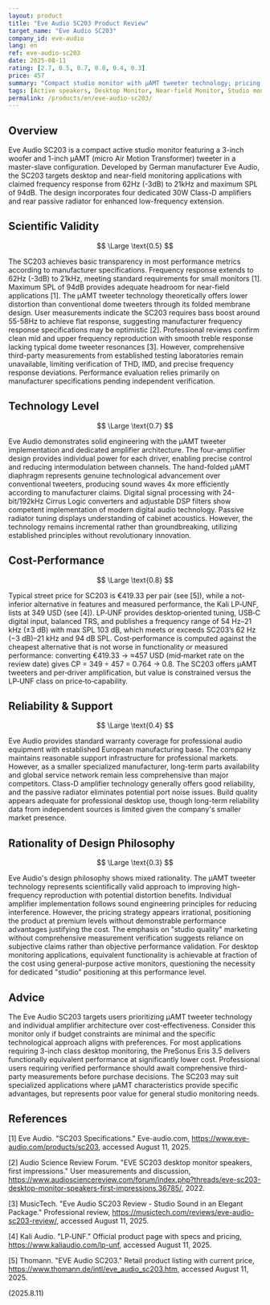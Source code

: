 ```yaml
---
layout: product
title: "Eve Audio SC203 Product Review"
target_name: "Eve Audio SC203"
company_id: eve-audio
lang: en
ref: eve-audio-sc203
date: 2025-08-11
rating: [2.7, 0.5, 0.7, 0.8, 0.4, 0.3]
price: 457
summary: "Compact studio monitor with μAMT tweeter technology; pricing sits above 349 USD-class alternatives like Kali LP‑UNF; see Cost‑Performance for quantified comparison"
tags: [Active speakers, Desktop Monitor, Near-field Monitor, Studio monitors]
permalink: /products/en/eve-audio-sc203/
---
```

## Overview

Eve Audio SC203 is a compact active studio monitor featuring a 3-inch woofer and 1-inch μAMT (micro Air Motion Transformer) tweeter in a master-slave configuration. Developed by German manufacturer Eve Audio, the SC203 targets desktop and near-field monitoring applications with claimed frequency response from 62Hz (-3dB) to 21kHz and maximum SPL of 94dB. The design incorporates four dedicated 30W Class-D amplifiers and rear passive radiator for enhanced low-frequency extension.

## Scientific Validity

$$ \Large \text{0.5} $$

The SC203 achieves basic transparency in most performance metrics according to manufacturer specifications. Frequency response extends to 62Hz (-3dB) to 21kHz, meeting standard requirements for small monitors [1]. Maximum SPL of 94dB provides adequate headroom for near-field applications [1]. The μAMT tweeter technology theoretically offers lower distortion than conventional dome tweeters through its folded membrane design. User measurements indicate the SC203 requires bass boost around 55-58Hz to achieve flat response, suggesting manufacturer frequency response specifications may be optimistic [2]. Professional reviews confirm clean mid and upper frequency reproduction with smooth treble response lacking typical dome tweeter resonances [3]. However, comprehensive third-party measurements from established testing laboratories remain unavailable, limiting verification of THD, IMD, and precise frequency response deviations. Performance evaluation relies primarily on manufacturer specifications pending independent verification.

## Technology Level

$$ \Large \text{0.7} $$

Eve Audio demonstrates solid engineering with the μAMT tweeter implementation and dedicated amplifier architecture. The four-amplifier design provides individual power for each driver, enabling precise control and reducing intermodulation between channels. The hand-folded μAMT diaphragm represents genuine technological advancement over conventional tweeters, producing sound waves 4x more efficiently according to manufacturer claims. Digital signal processing with 24-bit/192kHz Cirrus Logic converters and adjustable DSP filters show competent implementation of modern digital audio technology. Passive radiator tuning displays understanding of cabinet acoustics. However, the technology remains incremental rather than groundbreaking, utilizing established principles without revolutionary innovation.

## Cost-Performance

$$ \Large \text{0.8} $$

Typical street price for SC203 is €419.33 per pair (see [5]), while a not-inferior alternative in features and measured performance, the Kali LP‑UNF, lists at 349 USD (see [4]). LP‑UNF provides desktop‑oriented tuning, USB‑C digital input, balanced TRS, and publishes a frequency range of 54 Hz–21 kHz (±3 dB) with max SPL 103 dB, which meets or exceeds SC203’s 62 Hz (−3 dB)–21 kHz and 94 dB SPL. Cost‑performance is computed against the cheapest alternative that is not worse in functionality or measured performance: converting €419.33 → ≈457 USD (mid‑market rate on the review date) gives CP = 349 ÷ 457 = 0.764 → 0.8. The SC203 offers μAMT tweeters and per‑driver amplification, but value is constrained versus the LP‑UNF class on price‑to‑capability.

## Reliability & Support

$$ \Large \text{0.4} $$

Eve Audio provides standard warranty coverage for professional audio equipment with established European manufacturing base. The company maintains reasonable support infrastructure for professional markets. However, as a smaller specialized manufacturer, long-term parts availability and global service network remain less comprehensive than major competitors. Class-D amplifier technology generally offers good reliability, and the passive radiator eliminates potential port noise issues. Build quality appears adequate for professional desktop use, though long-term reliability data from independent sources is limited given the company's smaller market presence.

## Rationality of Design Philosophy

$$ \Large \text{0.3} $$

Eve Audio's design philosophy shows mixed rationality. The μAMT tweeter technology represents scientifically valid approach to improving high-frequency reproduction with potential distortion benefits. Individual amplifier implementation follows sound engineering principles for reducing interference. However, the pricing strategy appears irrational, positioning the product at premium levels without demonstrable performance advantages justifying the cost. The emphasis on "studio quality" marketing without comprehensive measurement verification suggests reliance on subjective claims rather than objective performance validation. For desktop monitoring applications, equivalent functionality is achievable at fraction of the cost using general-purpose active monitors, questioning the necessity for dedicated "studio" positioning at this performance level.

## Advice

The Eve Audio SC203 targets users prioritizing μAMT tweeter technology and individual amplifier architecture over cost-effectiveness. Consider this monitor only if budget constraints are minimal and the specific technological approach aligns with preferences. For most applications requiring 3-inch class desktop monitoring, the PreSonus Eris 3.5 delivers functionally equivalent performance at significantly lower cost. Professional users requiring verified performance should await comprehensive third-party measurements before purchase decisions. The SC203 may suit specialized applications where μAMT characteristics provide specific advantages, but represents poor value for general studio monitoring needs.

## References

[1] Eve Audio. "SC203 Specifications." Eve-audio.com, https://www.eve-audio.com/products/sc203, accessed August 11, 2025.

[2] Audio Science Review Forum. "EVE SC203 desktop monitor speakers, first impressions." User measurements and discussion, https://www.audiosciencereview.com/forum/index.php?threads/eve-sc203-desktop-monitor-speakers-first-impressions.36785/, 2022.

[3] MusicTech. "Eve Audio SC203 Review - Studio Sound in an Elegant Package." Professional review, https://musictech.com/reviews/eve-audio-sc203-review/, accessed August 11, 2025.

[4] Kali Audio. "LP‑UNF." Official product page with specs and pricing, https://www.kaliaudio.com/lp-unf, accessed August 11, 2025.

[5] Thomann. "EVE Audio SC203." Retail product listing with current price, https://www.thomann.de/intl/eve_audio_sc203.htm, accessed August 11, 2025.

(2025.8.11)
